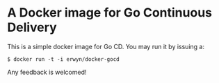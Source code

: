 # A Docker image for Go Continuous Delivery

This is a simple docker image for Go CD. You may run it by issuing a:

    $ docker run -t -i erwyn/docker-gocd

Any feedback is welcomed!